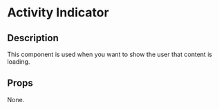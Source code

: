 # Activity Indicator

## Description

This component is used when you want to show the user that content is loading.

## Props

None.